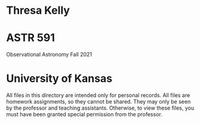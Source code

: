 # Thresa Kelly

# ASTR 591
Observational Astronomy
Fall 2021

# University of Kansas 

All files in this directory are intended only for personal records. All files are homework assignments, so they cannot be shared. They may only be seen by the professor and teaching assistants. Otherwise, to view these files, you must have been granted special permission from the professor.  

